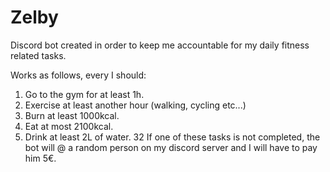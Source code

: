 # Zelby

Discord bot created in order to keep me accountable for my daily fitness related tasks.

Works as follows, every I should:

1. Go to the gym for at least 1h.
2. Exercise at least another hour (walking, cycling etc...)
3. Burn at least 1000kcal.
4. Eat at most 2100kcal.
5. Drink at least 2L of water.
32
If one of these tasks is not completed, the bot will @ a random person on my discord server and I will have to pay him
5€.